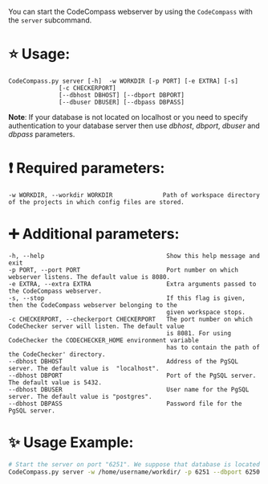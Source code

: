 You can start the CodeCompass webserver by using the `CodeCompass` with the `server` subcommand.

# :star: Usage:
```
CodeCompass.py server [-h]  -w WORKDIR [-p PORT] [-e EXTRA] [-s]
		      [-c CHECKERPORT]
		      [--dbhost DBHOST] [--dbport DBPORT]
		      [--dbuser DBUSER] [--dbpass DBPASS] 
```
**Note**: If your database is not located on localhost or you need to specify authentication to your database server then use *dbhost*, *dbport*, *dbuser* and *dbpass* parameters.

# :exclamation: Required parameters:
```
-w WORKDIR, --workdir WORKDIR              Path of workspace directory of the projects in which config files are stored.  
```
# :heavy_plus_sign: Additional parameters:
```
-h, --help                                  Show this help message and exit 
-p PORT, --port PORT                        Port number on which webserver listens. The default value is 8080.
-e EXTRA, --extra EXTRA                     Extra arguments passed to the CodeCompass webserver.
-s, --stop                                  If this flag is given, then the CodeCompass webserver belonging to the
                                            given workspace stops.
-c CHECKERPORT, --checkerport CHECKERPORT   The port number on which CodeChecker server will listen. The default value
                                            is 8081. For using CodeChecker the CODECHECKER_HOME environment variable
                                            has to contain the path of the CodeChecker' directory.
--dbhost DBHOST                             Address of the PgSQL server. The default value is  "localhost".
--dbhost DBPORT                             Port of the PgSQL server. The default value is 5432.
--dbhost DBUSER                             User name for the PgSQL server. The default value is "postgres".
--dbhost DBPASS                             Password file for the PgSQL server.
```

# :sparkles: Usage Example:
```bash
# Start the server on port "6251". We suppose that database is located on port "6250".
CodeCompass.py server -w /home/username/workdir/ -p 6251 --dbport 6250 --dbuser username
```
